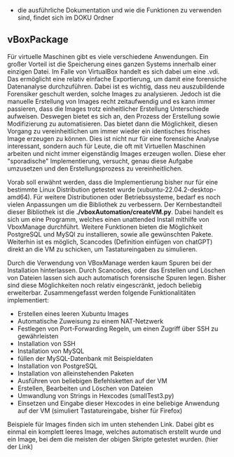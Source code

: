 - die ausführliche Dokumentation und wie die Funktionen zu verwenden sind, findet sich im DOKU Ordner

## vBoxPackage 

Für virtuelle Maschinen gibt es viele verschiedene Anwendungen. Ein großer Vorteil ist die Speicherung eines ganzen Systems innerhalb einer einzigen Datei. Im Falle von VirtualBox handelt es sich dabei um eine .vdi. Das ermöglicht eine relativ einfache Exportierung, um damit eine forensiche Datenanalyse durchzuführen. Dabei ist es wichtig, dass neu auszubildende Forensiker geschult werden, solche Images zu analysieren. Jedoch ist die manuelle Erstellung von Images recht zeitaufwendig und es kann immer passieren, dass die Images trotz einheitlicher Erstellung Unterschiede aufweisen. Deswegen bietet es sich an, den Prozess der Erstellung sowie Modifizierung zu automatisieren. Das bietet dann die Möglichkeit, diesen Vorgang zu vereinheitlichen um immer wieder ein identisches frisches Image erzeugen zu können. Dies ist nicht nur für eine forensiche Analyse interessant, sondern auch für Leute, die oft mit Virtuellen Maschinen arbeiten und nicht immer eigenständig Images erzeugen wollen. Diese eher "sporadische" Implementierung, versucht, genau diese Aufgabe umzusetzen und den Erstellungsprozess zu vereinheitlichen.

Vorab soll erwähnt werden, dass die Implementierung bisher nur für eine bestimmte Linux Distribution getestet wurde (xubuntu-22.04.2-desktop-amd64). Für weitere Distributionen oder Betriebssysteme, bedarf es noch vielen Anpassungen um die Bibliothek zu verbessern. Der Kernbestandteil dieser Bibliothek ist die **./vboxAutomation/createVM.py**. Dabei handelt es sich um eine Programm, welches einen unattended Install mithilfe von VboxManage durchführt. Weitere Funktionen bieten die Möglichkeit PostgreSQL und MySQl zu installieren, sowie alle gewünschten Pakete. Weiterhin ist es möglich, Scancodes (Definition einfügen von chatGPT) direkt an die VM zu schicken, um Tastatureingaben zu simulieren. 

Durch die Verwendung von VBoxManage werden kaum Spuren bei der Installation hinterlassen. Durch Scancodes, oder das Erstellen und Löschen von Dateien lassen sich auch automatisch forensische Spuren legen. Bisher sind diese Möglichkeiten noch relativ eingescränkt, jedoch beliebig erweiterbar.
Zusammengefasst werden folgende Funktionalitäten implementiert:
- Erstellen eines leeren Xubuntu Images
- Automatische Zuweisung zu einem NAT-Netzwerk
- Festlegen von Port-Forwarding Regeln, um einen Zugriff über SSH zu gewährleisten
- Installation von SSH
- Installation von MySQL
- füllen der MySQL-Datenbank mit Beispieldaten
- Installation von PostgreSQL
- Installation von alleinstehenden Paketen
- Ausführen von beliebigen Befehlsketten auf der VM
- Erstellen, Bearbeiten und Löschen von Dateien
- Umwandlung von Strings in Hexcodes (smallTest3.py)
- Einsetzen und Eingabe dieser Hexcodes in eine beliebige Anwendung auf der VM (simuliert Tastatureingabe, bisher für Firefox)

Beispiele für Images finden sich im unten stehenden Link. Dabei gibt es einmal ein komplett leeres Image, welches automatisch erstellt wurde und ein Image, bei dem die meisten der obigen Skripte getestet wurden.
(hier der Link)
